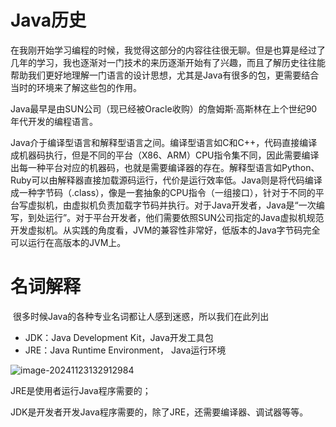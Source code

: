 # Java历史

​	在我刚开始学习编程的时候，我觉得这部分的内容往往很无聊。但是也算是经过了几年的学习，我也逐渐对一门技术的来历逐渐开始有了兴趣，而且了解历史往往能帮助我们更好地理解一门语言的设计思想，尤其是Java有很多的包，更需要结合当时的环境来了解这些包的作用。



​	Java最早是由SUN公司（现已经被Oracle收购）的詹姆斯·高斯林在上个世纪90年代开发的编程语言。



​	Java介于编译型语言和解释型语言之间。编译型语言如C和C++，代码直接编译成机器码执行，但是不同的平台（X86、ARM）CPU指令集不同，因此需要编译出每一种平台对应的机器码，也就是需要编译器的存在。解释型语言如Python、Ruby可以由解释器直接加载源码运行，代价是运行效率低。Java则是将代码编译成一种字节码（.class），像是一套抽象的CPU指令（一组接口），针对于不同的平台写虚拟机，由虚拟机负责加载字节码并执行。对于Java开发者，Java是“一次编写，到处运行”。对于平台开发者，他们需要依照SUN公司指定的Java虚拟机规范开发虚拟机。从实践的角度看，JVM的兼容性非常好，低版本的Java字节码完全可以运行在高版本的JVM上。





# 名词解释

​	很多时候Java的各种专业名词都让人感到迷惑，所以我们在此列出

- JDK：Java Development Kit，Java开发工具包
- JRE：Java Runtime Environment， Java运行环境

![image-20241123132912984](C:\Users\76497\AppData\Roaming\Typora\typora-user-images\image-20241123132912984.png)

JRE是使用者运行Java程序需要的；

JDK是开发者开发Java程序需要的，除了JRE，还需要编译器、调试器等等。

